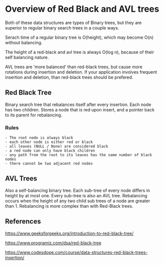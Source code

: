 # Overview of Red Black and AVL trees

Both of these data structures are types of Binary trees, but they are superior to regular binary search trees in a couple ways.

Serach time of a regular binary tree is O(height), which may become O(n) without balancing.

The height of a red-black and avl tree is always O(log n), because of their self balancing nature.

AVL trees are 'more balanced' than red-black trees, but cause more rotations during insertion and deletion. If your application involves frequent insertion and deletion, than red-black trees should be prefered. 
 
## Red Black Tree

Binary search tree that rebalances itself after every insertion.
Each node has two children.
Stores a node that is red upon insert, and a pointer back to its parent for rebalancing.

### Rules

    - The root node is always black
    - each other node is either red or black
    - all leaves (NULL / None) are considered black
    - a red node can only have black children 
    - any path from the root to its leaves has the same number of black nodes
    - there cannot be two adjacent red nodes

## AVL Trees

Also a self-balancing binary tree.
Each sub-tree of every node differs in height by at most one.
Every sub-tree is also an AVL tree.
Rebalancing occurs when the height of any two child sub trees of a node are greater than 1.
Rebalancing is more complex than with Red-Black trees.


## References

https://www.geeksforgeeks.org/introduction-to-red-black-tree/

https://www.programiz.com/dsa/red-black-tree

https://www.codesdope.com/course/data-structures-red-black-trees-insertion/

